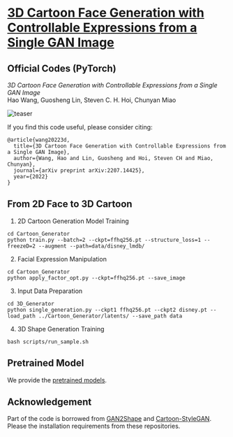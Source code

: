 # [3D Cartoon Face Generation with Controllable Expressions from a Single GAN Image](https://arxiv.org/abs/2207.14425)
## Official Codes (PyTorch)
*3D Cartoon Face Generation with Controllable Expressions from a Single GAN Image*  
Hao Wang, Guosheng Lin, Steven C. H. Hoi, Chunyan Miao  


![teaser](https://github.com/hwang1996/3D-Cartoon-Face-Generation/tree/main/imgs/teaser.gif)

If you find this code useful, please consider citing:
```
@article{wang20223d,
  title={3D Cartoon Face Generation with Controllable Expressions from a Single GAN Image},
  author={Wang, Hao and Lin, Guosheng and Hoi, Steven CH and Miao, Chunyan},
  journal={arXiv preprint arXiv:2207.14425},
  year={2022}
}
```


## From 2D Face to 3D Cartoon
1. 2D Cartoon Generation Model Training
```
cd Cartoon_Generator
python train.py --batch=2 --ckpt=ffhq256.pt --structure_loss=1 --freezeD=2 --augment --path=data/disney_lmdb/
```

2. Facial Expression Manipulation
```
cd Cartoon_Generator
python apply_factor_opt.py --ckpt=ffhq256.pt --save_image
```

3. Input Data Preparation
```
cd 3D_Generator
python single_generation.py --ckpt1 ffhq256.pt --ckpt2 disney.pt --load_path ../Cartoon_Generator/latents/ --save_path data
```

4. 3D Shape Generation Training
```
bash scripts/run_sample.sh
```

## Pretrained Model
We provide the [pretrained models](https://hkustgz-my.sharepoint.com/:f:/g/personal/haowang_hkust-gz_edu_cn/EiE2yIi1729OrvmVAvr7xx0BRZzguygZ_bxqnovR_q1weA?e=pOqraq). 

## Acknowledgement
Part of the code is borrowed from [GAN2Shape](https://github.com/XingangPan/GAN2Shape) and [Cartoon-StyleGAN](https://github.com/happy-jihye/Cartoon-StyleGAN). Please the installation requirements from these repositories. 
